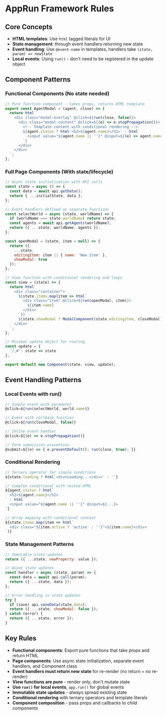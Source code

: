 # AppRun Framework Rules

## Core Concepts
- **HTML templates**: Use `html` tagged literals for UI
- **State management**: through event handlers returning new state
- **Event handling**: Use `@event-name` in templates, handlers take `(state, param) => newState`
- **Local events**: Using `run()` - don't need to be registered in the update object

## Component Patterns

### Functional Components (No state needed)
```js
// Pure function component - takes props, returns HTML template
export const AgentModal = (agent, close) => {
  return html`
    <div class="modal-overlay" @click=${run(close, false)}>
      <div class="modal-content" @click=${(e) => e.stopPropagation()}>
        <!-- Template content with conditional rendering -->
        ${agent.status ? html`<h2>${agent.name}</h2>` : html`
          <input value="${agent.name || ''}" @input=${(e) => agent.name = e.target.value}>
        `}
      </div>
    </div>
  `;
};
```

### Full Page Components (With state/lifecycle)
```js
// Async state initialization with API calls
const state = async () => {
  const data = await api.getData();
  return { ...initialState, data };
};

// Event handlers defined as separate functions
const selectWorld = async (state, worldName) => {
  if (worldName === state.worldName) return state;
  const agents = await api.getAgents(worldName);
  return ({ ...state, worldName, agents });
};

const openModal = (state, item = null) => {
  return ({
    ...state,
    editingItem: item || { name: 'New Item' },
    showModal: true
  });
};

// View function with conditional rendering and loops
const view = (state) => {
  return html`
    <div class="container">
      ${state.items.map(item => html`
        <div class="item" @click=${run(openModal, item)}>
          ${item.name}
        </div>
      `)}
      ${state.showModal ? ModalComponent(state.editingItem, closeModal) : ''}
    </div>
  `;
};

// Minimal update object for routing
const update = {
  '/,#': state => state
};

export default new Component(state, view, update);
```

## Event Handling Patterns

### Local Events with run()
```js
// Simple event with parameter
@click=${run(selectWorld, world.name)}

// Event with callback function
@click=${run(closeModal, false)}

// Inline event handler
@click=${(e) => e.stopPropagation()}

// Form submission prevention
@submit=${(e) => { e.preventDefault(); run(close, true); }}
```

### Conditional Rendering
```js
// Ternary operator for simple conditions
${state.loading ? html`<div>Loading...</div>` : ''}

// Complex conditional with nested HTML
${agent.status ? html`
  <h2>${agent.name}</h2>
` : html`
  <input value="${agent.name || ''}" @input=${...}>
`}

// Array mapping with conditional content
${state.items.map(item => html`
  <div class="${item.active ? 'active' : ''}">${item.name}</div>
`)}
```

### State Management Patterns
```js
// Immutable state updates
return ({ ...state, newProperty: value });

// Async state updates
const handler = async (state, param) => {
  const data = await api.call(param);
  return ({ ...state, data });
};

// Error handling in state updates
try {
  if (save) api.saveData(state.data);
  return ({ ...state, showModal: false });
} catch (error) {
  return ({ ...state, error });
}
```

## Key Rules
- **Functional components**: Export pure functions that take props and return HTML
- **Page components**: Use async state initialization, separate event handlers, and Component class
- **Event handlers must return new state** for re-render (no return = no re-render)
- **View functions are pure** - render only, don't mutate state
- **Use `run()` for local events**, `app.run()` for global events
- **Immutable state updates** - always spread existing state
- **Conditional rendering** with ternary operators and template literals
- **Component composition** - pass props and callbacks to child components

